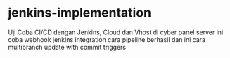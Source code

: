 # jenkins-implementation
Uji Coba CI/CD dengan Jenkins, Cloud dan Vhost di cyber panel server
ini coba webhook jenkins integration cara pipeline berhasil dan ini cara multibranch
update with commit triggers
